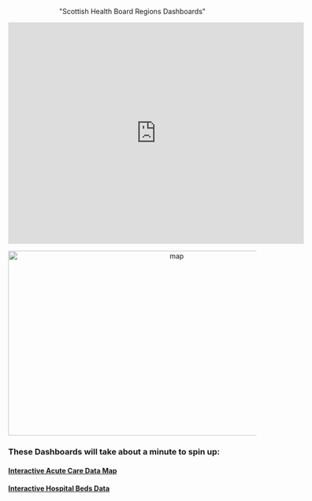 <p style="text-align:center">"Scottish Health Board Regions Dashboards"</p>

<iframe src="https://github.com/healthbiodatascientist/health_map/blob/main/foliummap.html" width="600" height="450" frameborder="0" style="border:0"></iframe>


<p align="center">
<img width="668" height="375" alt="map" src="https://github.com/user-attachments/assets/a979a986-43e9-44b2-bfd5-2a4ee8dfb67d" />
</p>

### These Dashboards will take about a minute to spin up:
#### [Interactive Acute Care Data Map](https://health-map.onrender.com/)
#### [Interactive Hospital Beds Data](https://health-dash-hosp-beds.onrender.com/)
